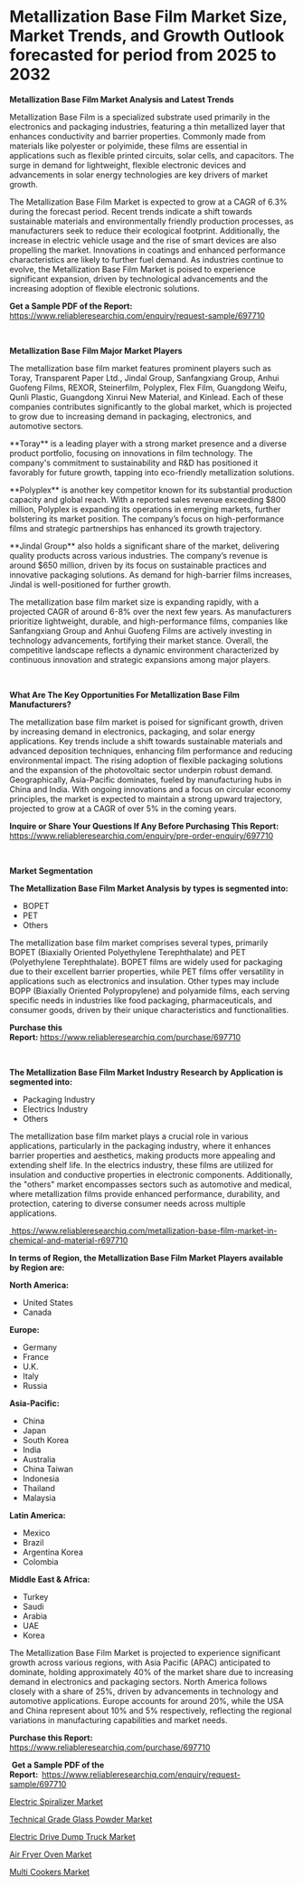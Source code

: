 <p><h1>Metallization Base Film Market Size, Market Trends, and Growth Outlook forecasted for period from 2025 to 2032</h1></p><p><strong>Metallization Base Film Market Analysis and Latest Trends</strong></p>
<p><p>Metallization Base Film is a specialized substrate used primarily in the electronics and packaging industries, featuring a thin metallized layer that enhances conductivity and barrier properties. Commonly made from materials like polyester or polyimide, these films are essential in applications such as flexible printed circuits, solar cells, and capacitors. The surge in demand for lightweight, flexible electronic devices and advancements in solar energy technologies are key drivers of market growth.</p><p>The Metallization Base Film Market is expected to grow at a CAGR of 6.3% during the forecast period. Recent trends indicate a shift towards sustainable materials and environmentally friendly production processes, as manufacturers seek to reduce their ecological footprint. Additionally, the increase in electric vehicle usage and the rise of smart devices are also propelling the market. Innovations in coatings and enhanced performance characteristics are likely to further fuel demand. As industries continue to evolve, the Metallization Base Film Market is poised to experience significant expansion, driven by technological advancements and the increasing adoption of flexible electronic solutions.</p></p>
<p><strong>Get a Sample PDF of the Report:&nbsp;</strong> <a href="https://www.reliableresearchiq.com/enquiry/request-sample/697710?utm_campaign=1123&utm_medium=2&utm_source=Github&utm_content=ia&utm_term=23032025&utm_id=metallization-base-film">https://www.reliableresearchiq.com/enquiry/request-sample/697710</a></p>
<p>&nbsp;</p>
<p><strong>Metallization Base Film Major Market Players</strong></p>
<p><p>The metallization base film market features prominent players such as Toray, Transparent Paper Ltd., Jindal Group, Sanfangxiang Group, Anhui Guofeng Films, REXOR, Steinerfilm, Polyplex, Flex Film, Guangdong Weifu, Qunli Plastic, Guangdong Xinrui New Material, and Kinlead. Each of these companies contributes significantly to the global market, which is projected to grow due to increasing demand in packaging, electronics, and automotive sectors.</p><p>**Toray** is a leading player with a strong market presence and a diverse product portfolio, focusing on innovations in film technology. The company's commitment to sustainability and R&D has positioned it favorably for future growth, tapping into eco-friendly metallization solutions.</p><p>**Polyplex** is another key competitor known for its substantial production capacity and global reach. With a reported sales revenue exceeding $800 million, Polyplex is expanding its operations in emerging markets, further bolstering its market position. The company’s focus on high-performance films and strategic partnerships has enhanced its growth trajectory.</p><p>**Jindal Group** also holds a significant share of the market, delivering quality products across various industries. The company’s revenue is around $650 million, driven by its focus on sustainable practices and innovative packaging solutions. As demand for high-barrier films increases, Jindal is well-positioned for further growth.</p><p>The metallization base film market size is expanding rapidly, with a projected CAGR of around 6-8% over the next few years. As manufacturers prioritize lightweight, durable, and high-performance films, companies like Sanfangxiang Group and Anhui Guofeng Films are actively investing in technology advancements, fortifying their market stance. Overall, the competitive landscape reflects a dynamic environment characterized by continuous innovation and strategic expansions among major players.</p></p>
<p>&nbsp;</p>
<p><strong>What Are The Key Opportunities For Metallization Base Film Manufacturers?</strong></p>
<p><p>The metallization base film market is poised for significant growth, driven by increasing demand in electronics, packaging, and solar energy applications. Key trends include a shift towards sustainable materials and advanced deposition techniques, enhancing film performance and reducing environmental impact. The rising adoption of flexible packaging solutions and the expansion of the photovoltaic sector underpin robust demand. Geographically, Asia-Pacific dominates, fueled by manufacturing hubs in China and India. With ongoing innovations and a focus on circular economy principles, the market is expected to maintain a strong upward trajectory, projected to grow at a CAGR of over 5% in the coming years.</p></p>
<p><strong>Inquire or Share Your Questions If Any Before Purchasing This Report:</strong> <a href="https://www.reliableresearchiq.com/enquiry/pre-order-enquiry/697710?utm_campaign=1123&utm_medium=2&utm_source=Github&utm_content=ia&utm_term=23032025&utm_id=metallization-base-film">https://www.reliableresearchiq.com/enquiry/pre-order-enquiry/697710</a></p>
<p>&nbsp;</p>
<p><strong>Market Segmentation</strong></p>
<p><strong>The Metallization Base Film Market Analysis by types is segmented into:</strong></p>
<p><ul><li>BOPET</li><li>PET</li><li>Others</li></ul></p>
<p><p>The metallization base film market comprises several types, primarily BOPET (Biaxially Oriented Polyethylene Terephthalate) and PET (Polyethylene Terephthalate). BOPET films are widely used for packaging due to their excellent barrier properties, while PET films offer versatility in applications such as electronics and insulation. Other types may include BOPP (Biaxially Oriented Polypropylene) and polyamide films, each serving specific needs in industries like food packaging, pharmaceuticals, and consumer goods, driven by their unique characteristics and functionalities.</p></p>
<p><strong>Purchase this Report:&nbsp;</strong><a href="https://www.reliableresearchiq.com/purchase/697710?utm_campaign=1123&utm_medium=2&utm_source=Github&utm_content=ia&utm_term=23032025&utm_id=metallization-base-film">https://www.reliableresearchiq.com/purchase/697710</a></p>
<p>&nbsp;</p>
<p><strong>The Metallization Base Film Market Industry Research by Application is segmented into:</strong></p>
<p><ul><li>Packaging Industry</li><li>Electrics Industry</li><li>Others</li></ul></p>
<p><p>The metallization base film market plays a crucial role in various applications, particularly in the packaging industry, where it enhances barrier properties and aesthetics, making products more appealing and extending shelf life. In the electrics industry, these films are utilized for insulation and conductive properties in electronic components. Additionally, the "others" market encompasses sectors such as automotive and medical, where metallization films provide enhanced performance, durability, and protection, catering to diverse consumer needs across multiple applications.</p></p>
<p><a href="https://www.reliableresearchiq.com/metallization-base-film-market-in-chemical-and-material-r697710?utm_campaign=1123&utm_medium=2&utm_source=Github&utm_content=ia&utm_term=23032025&utm_id=metallization-base-film">&nbsp;https://www.reliableresearchiq.com/metallization-base-film-market-in-chemical-and-material-r697710</a></p>
<p><strong>In terms of Region, the Metallization Base Film Market Players available by Region are:</strong></p>
<p>
    <p> <strong> North America: </strong>
        <ul>
            <li>United States</li>
            <li>Canada</li>
        </ul>
        </p> 
    <p> <strong> Europe: </strong>
        <ul>
            <li>Germany</li>
            <li>France</li>
            <li>U.K.</li>
            <li>Italy</li>
            <li>Russia</li>
        </ul>
        </p> 
    <p> <strong> Asia-Pacific: </strong>
        <ul>
            <li>China</li>
            <li>Japan</li>
            <li>South Korea</li>
            <li>India</li>
            <li>Australia</li>
            <li>China Taiwan</li>
            <li>Indonesia</li>
            <li>Thailand</li>
            <li>Malaysia</li>
        </ul>
        </p> 
    <p> <strong> Latin America: </strong>
        <ul>
            <li>Mexico</li>
            <li>Brazil</li>
            <li>Argentina Korea</li>
            <li>Colombia</li>
        </ul>
        </p> 
    <p> <strong> Middle East & Africa: </strong>
        <ul>
            <li>Turkey</li>
            <li>Saudi</li>
            <li>Arabia</li>
            <li>UAE</li>
            <li>Korea</li>
        </ul>
    </p>
    </p>
<p><p>The Metallization Base Film Market is projected to experience significant growth across various regions, with Asia Pacific (APAC) anticipated to dominate, holding approximately 40% of the market share due to increasing demand in electronics and packaging sectors. North America follows closely with a share of 25%, driven by advancements in technology and automotive applications. Europe accounts for around 20%, while the USA and China represent about 10% and 5% respectively, reflecting the regional variations in manufacturing capabilities and market needs.</p></p>
<p><strong>Purchase this Report: </strong><a href="https://www.reliableresearchiq.com/purchase/697710?utm_campaign=1123&utm_medium=2&utm_source=Github&utm_content=ia&utm_term=23032025&utm_id=metallization-base-film">https://www.reliableresearchiq.com/purchase/697710</a></p>
<p>&nbsp;<strong>Get a Sample PDF of the Report:&nbsp;&nbsp;</strong><a href="https://www.reliableresearchiq.com/enquiry/request-sample/697710?utm_campaign=1123&utm_medium=2&utm_source=Github&utm_content=ia&utm_term=23032025&utm_id=metallization-base-film">https://www.reliableresearchiq.com/enquiry/request-sample/697710</a></p>
<p><strong></strong></p>
<p><p><a href="https://github.com/laverkyllozc/Market-Research-Report-List-1/blob/main/electric-spiralizer-market.md?utm_campaign=1123&utm_medium=2&utm_source=Github&utm_content=ia&utm_term=23032025&utm_id=metallization-base-film">Electric Spiralizer Market</a></p><p><a href="https://github.com/foddekampo/Market-Research-Report-List-1/blob/main/technical-grade-glass-powder-market.md?utm_campaign=1123&utm_medium=2&utm_source=Github&utm_content=ia&utm_term=23032025&utm_id=metallization-base-film">Technical Grade Glass Powder Market</a></p><p><a href="https://github.com/furnoirons9e/Market-Research-Report-List-1/blob/main/electric-drive-dump-truck-market.md?utm_campaign=1123&utm_medium=2&utm_source=Github&utm_content=ia&utm_term=23032025&utm_id=metallization-base-film">Electric Drive Dump Truck Market</a></p><p><a href="https://github.com/puttslukis59/Market-Research-Report-List-1/blob/main/air-fryer-oven-market.md?utm_campaign=1123&utm_medium=2&utm_source=Github&utm_content=ia&utm_term=23032025&utm_id=metallization-base-film">Air Fryer Oven Market</a></p><p><a href="https://github.com/clemmheisefy/Market-Research-Report-List-1/blob/main/multi-cookers-market.md?utm_campaign=1123&utm_medium=2&utm_source=Github&utm_content=ia&utm_term=23032025&utm_id=metallization-base-film">Multi Cookers Market</a></p></p>